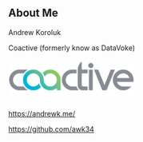 ## About Me

Andrew Koroluk

Coactive (formerly know as DataVoke)

<img src="resources/coactive_primary_logotype.png"
    alt="coactive"
    style="border: none; background: none; max-width: 50%; box-shadow: none;">

https://andrewk.me/

https://github.com/awk34
